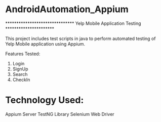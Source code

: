# AndroidAutomation_Appium

******************************* Yelp Mobile Application Testing **********************

This project includes test scripts in java to perform automated testing of Yelp Mobile application using Appium.

Features Tested:

1. Login
2. SignUp
3. Search
4. CheckIn

# Technology Used:
Appium Server
TestNG Library
Selenium Web Driver
